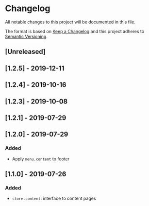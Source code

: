 # Changelog

All notable changes to this project will be documented in this file.

The format is based on [Keep a Changelog](http://keepachangelog.com/en/1.0.0/)
and this project adheres to [Semantic Versioning](http://semver.org/spec/v2.0.0.html).

## [Unreleased]

## [1.2.5] - 2019-12-11

## [1.2.4] - 2019-10-16

## [1.2.3] - 2019-10-08

## [1.2.1] - 2019-07-29

## [1.2.0] - 2019-07-29

### Added

- Apply `menu.content` to footer

## [1.1.0] - 2019-07-26

### Added

- `store.content`: interface to content pages